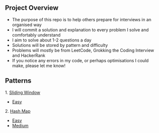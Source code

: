 ## Project Overview

- The purpose of this repo is to help others prepare for interviews in an organised way
- I will commit a solution and explanation to every problem I solve and comfortably understand
- I aim to solve about 1-2 questions a day
- Solutions will be stored by pattern and difficulty
- Problems will mostly be from LeetCode, Grokking the Coding Interview and HackerRank
- If you notice any errors in my code, or perhaps optimisations I could make, please let me know!

## Patterns

1\. [Sliding Window](https://github.com/Kieran-Arul/interview-prep/tree/main/src/com/kieran/slidingWindow)

  - [Easy](https://github.com/Kieran-Arul/interview-prep/tree/main/src/com/kieran/slidingwindow/easy)

2\. [Hash Map](https://github.com/Kieran-Arul/interview-prep/tree/main/src/com/kieran/hashMap)

  - [Easy](https://github.com/Kieran-Arul/interview-prep/tree/main/src/com/kieran/hashmap/easy)
  - [Medium](https://github.com/Kieran-Arul/interview-prep/tree/main/src/com/kieran/hashmap/medium)
